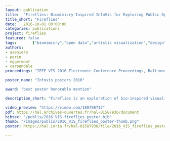 ```yaml
---
layout: publication
title:  "Fireflies: Biomimicry-Inspired InfoVis for Exploring Public Opinion about an Infectious Disease"
title_short: "Fireflies"
date:   2016-10-01 00:00:00
categories: publications
project: fireflies
featured: false
tags: 		["biomimicry","open data","artistic visualization","design"]
authors: 
- aseniero
- perin
- eggermont
- carpendale
proceedings: "IEEE VIS 2016 Electronic Conference Proceedings, Baltimore, MD, USA. IEEE"

poster_name: "Infovis posters 2016"

award: "best poster honorable mention"

description_short: "Fireflies is an exploration of bio-inspired visualization using animal swarming behaviours and plant phyllotaxis."

video_preview: "https://vimeo.com/180798712"
pdf: https://hal.archives-ouvertes.fr/hal-01587936/document
bibtex: "/publis/2016_VIS_fireflies_poster.bib"
thumb: "/images/publis/2016_VIS_fireflies_poster-thumb.png"
poster: https://hal.inria.fr/hal-01587936/file/2016_VIS_fireflies_poster-poster.png

---
```

